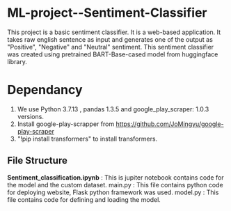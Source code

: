 # ML-project--Sentiment-Classifier

This project is a basic sentiment classifier. It is a web-based application. It takes raw english sentence as input and generates one of the output as "Positive", "Negative" and "Neutral" sentiment. This sentiment classifier was created using pretrained BART-Base-cased model from huggingface library.

# Dependancy
1. We use Python 3.7.13 , pandas 1.3.5 and google_play_scraper: 1.0.3 versions.
2. Install google-play-scrapper from https://github.com/JoMingyu/google-play-scraper
3. "!pip install transformers" to install transformers.

## File Structure

<b>Sentiment_classification.ipynb</b> : This is jupiter notebook contains code for the model and the custom dataset. 
main.py : This file contains python code for deploying website, Flask python framework was used.
model.py : This file contains code for defining and loading the model.

